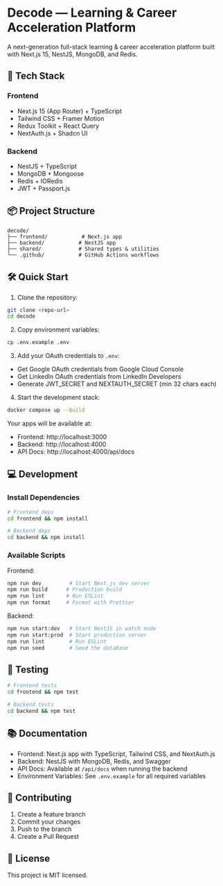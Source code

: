 # Decode — Learning & Career Acceleration Platform

A next-generation full-stack learning & career acceleration platform built with Next.js 15, NestJS, MongoDB, and Redis.

## 🚀 Tech Stack

### Frontend
- Next.js 15 (App Router) + TypeScript
- Tailwind CSS + Framer Motion
- Redux Toolkit + React Query
- NextAuth.js + Shadcn UI

### Backend
- NestJS + TypeScript
- MongoDB + Mongoose
- Redis + IORedis
- JWT + Passport.js

## 📦 Project Structure
```
decode/
├── frontend/           # Next.js app
├── backend/           # NestJS app
├── shared/            # Shared types & utilities
└── .github/           # GitHub Actions workflows
```

## 🛠 Quick Start

1. Clone the repository:
```bash
git clone <repo-url>
cd decode
```

2. Copy environment variables:
```bash
cp .env.example .env
```

3. Add your OAuth credentials to `.env`:
- Get Google OAuth credentials from Google Cloud Console
- Get LinkedIn OAuth credentials from LinkedIn Developers
- Generate JWT_SECRET and NEXTAUTH_SECRET (min 32 chars each)

4. Start the development stack:
```bash
docker compose up --build
```

Your apps will be available at:
- Frontend: http://localhost:3000
- Backend: http://localhost:4000
- API Docs: http://localhost:4000/api/docs

## 💻 Development

### Install Dependencies
```bash
# Frontend deps
cd frontend && npm install

# Backend deps
cd backend && npm install
```

### Available Scripts

Frontend:
```bash
npm run dev         # Start Next.js dev server
npm run build      # Production build
npm run lint       # Run ESLint
npm run format     # Format with Prettier
```

Backend:
```bash
npm run start:dev   # Start NestJS in watch mode
npm run start:prod  # Start production server
npm run lint        # Run ESLint
npm run seed        # Seed the database
```

## 🧪 Testing

```bash
# Frontend tests
cd frontend && npm test

# Backend tests
cd backend && npm test
```

## 📚 Documentation

- Frontend: Next.js app with TypeScript, Tailwind CSS, and NextAuth.js
- Backend: NestJS with MongoDB, Redis, and Swagger
- API Docs: Available at `/api/docs` when running the backend
- Environment Variables: See `.env.example` for all required variables

## 🤝 Contributing

1. Create a feature branch
2. Commit your changes
3. Push to the branch
4. Create a Pull Request

## 📝 License

This project is MIT licensed.
